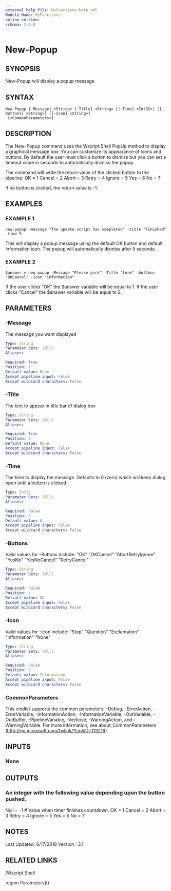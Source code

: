 ```yaml
---
external help file: MyFunctions-help.xml
Module Name: MyFunctions
online version:
schema: 2.0.0
---
```


# New-Popup

## SYNOPSIS
New-Popup will display a popup message

## SYNTAX

```
New-Popup [-Message] <String> [-Title] <String> [[-Time] <Int32>] [[-Buttons] <String>] [[-Icon] <String>]
 [<CommonParameters>]
```

## DESCRIPTION
The New-Popup command uses the Wscript.Shell PopUp method to display a graphical message
box.
You can customize its appearance of icons and buttons.
By default the user
must click a button to dismiss but you can set a timeout value in seconds to
automatically dismiss the popup.

The command will write the return value of the clicked button to the pipeline:
OK     = 1
Cancel = 2
Abort  = 3
Retry  = 4
Ignore = 5
Yes    = 6
No     = 7

If no button is clicked, the return value is -1.

## EXAMPLES

### EXAMPLE 1
```
new-popup -message "The update script has completed" -title "Finished" -time 5
```

This will display a popup message using the default OK button and default
Information icon.
The popup will automatically dismiss after 5 seconds.

### EXAMPLE 2
```
$answer = new-popup -Message "Please pick" -Title "form" -buttons "OKCancel" -icon "information"
```

If the user clicks "OK" the $answer variable will be equal to 1.
If the user clicks "Cancel" the
$answer variable will be equal to 2.

## PARAMETERS

### -Message
The message you want displayed

```yaml
Type: String
Parameter Sets: (All)
Aliases:

Required: True
Position: 1
Default value: None
Accept pipeline input: False
Accept wildcard characters: False
```

### -Title
The text to appear in title bar of dialog box

```yaml
Type: String
Parameter Sets: (All)
Aliases:

Required: True
Position: 2
Default value: None
Accept pipeline input: False
Accept wildcard characters: False
```

### -Time
The time to display the message.
Defaults to 0 (zero) which will keep dialog open until a button is clicked

```yaml
Type: Int32
Parameter Sets: (All)
Aliases:

Required: False
Position: 3
Default value: 0
Accept pipeline input: False
Accept wildcard characters: False
```

### -Buttons
Valid values for -Buttons include:
"OK"
"OKCancel"
"AbortRetryIgnore"
"YesNo"
"YesNoCancel"
"RetryCancel"

```yaml
Type: String
Parameter Sets: (All)
Aliases:

Required: False
Position: 4
Default value: OK
Accept pipeline input: False
Accept wildcard characters: False
```

### -Icon
Valid values for -Icon include:
"Stop"
"Question"
"Exclamation"
"Information"
"None"

```yaml
Type: String
Parameter Sets: (All)
Aliases:

Required: False
Position: 5
Default value: Information
Accept pipeline input: False
Accept wildcard characters: False
```

### CommonParameters
This cmdlet supports the common parameters: -Debug, -ErrorAction, -ErrorVariable, -InformationAction, -InformationVariable, -OutVariable, -OutBuffer, -PipelineVariable, -Verbose, -WarningAction, and -WarningVariable.
For more information, see about_CommonParameters (http://go.microsoft.com/fwlink/?LinkID=113216).

## INPUTS

### None

## OUTPUTS

### An integer with the following value depending upon the button pushed.

Null   = -1    # Value when timer finishes countdown.
OK     =  1
Cancel =  2
Abort  =  3
Retry  =  4
Ignore =  5
Yes    =  6
No     =  7

## NOTES
Last Updated: 6/17/2018
Version     : 3.1

## RELATED LINKS

[Wscript.Shell

region Parameters]()

